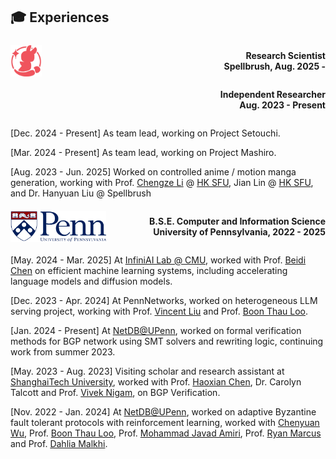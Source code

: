 ## 🎓 Experiences

<div style="display: flex; justify-content: space-between; align-items: center;">
  <img src="images/spellbrush.webp" style="height: 50px;">
  <div style="text-align: right;">
    <b><p>Research Scientist<br>Spellbrush, Aug. 2025 -</p></b>
  </div>
</div>

<div style="display: flex; justify-content: space-between; align-items: center;">
  <img src="" style="height: 50px;">
  <div style="text-align: right;">
    <b><p>Independent Researcher<br>Aug. 2023 - Present</p></b>
  </div>
</div>

[Dec. 2024 - Present] As team lead, working on Project Setouchi.

[Mar. 2024 - Present] As team lead, working on Project Mashiro.

[Aug. 2023 - Jun. 2025] Worked on controlled anime / motion manga generation, working with Prof. [Chengze Li](https://moeka.me/) @ [HK SFU](https://www.sfu.edu.hk/en/), Jian Lin @ [HK SFU](https://www.sfu.edu.hk/en/), and Dr. Hanyuan Liu @ Spellbrush

<div style="display: flex; justify-content: space-between; align-items: center;">
  <img src="images/upenn.png" style="height: 50px;">
  <div style="text-align: right;">
    <b><p>B.S.E. Computer and Information Science<br>University of Pennsylvania, 2022 - 2025</p></b>
  </div>
</div>

[May. 2024 - Mar. 2025] At [InfiniAI Lab @ CMU](https://keroro824.github.io/lab-page/people/), worked with Prof. [Beidi Chen](https://www.andrew.cmu.edu/user/beidic/) on efficient machine learning systems, including accelerating language models and diffusion models.

[Dec. 2023 - Apr. 2024] At PennNetworks, worked on heterogeneous LLM serving project, working with Prof. [Vincent Liu](https://vincen.tl) and Prof. [Boon Thau Loo](https://boonloo.cis.upenn.edu/).

[Jan. 2024 - Present] At [NetDB@UPenn](https://netdb.cis.upenn.edu/), worked on formal verification methods for BGP network using SMT solvers and rewriting logic, continuing work from summer 2023.

[May. 2023 - Aug. 2023] Visiting scholar and research assistant at [ShanghaiTech University](https://www.shanghaitech.edu.cn/eng/), worked with Prof. [Haoxian Chen](https://faculty.sist.shanghaitech.edu.cn/hxchen/), Dr. Carolyn Talcott and Prof. [Vivek Nigam](https://nigam.info/), on BGP Verification.

[Nov. 2022 - Jan. 2024] At [NetDB@UPenn](https://netdb.cis.upenn.edu/), worked on adaptive Byzantine fault tolerant protocols with reinforcement learning, worked with [Chenyuan Wu](https://chenyuanwu.com/), Prof. [Boon Thau Loo](https://boonloo.cis.upenn.edu/), Prof. [Mohammad Javad Amiri](https://www3.cs.stonybrook.edu/~amiri/), Prof. [Ryan Marcus](https://rmarcus.info/blog/) and Prof. [Dahlia Malkhi](https://malkhi.com/).
